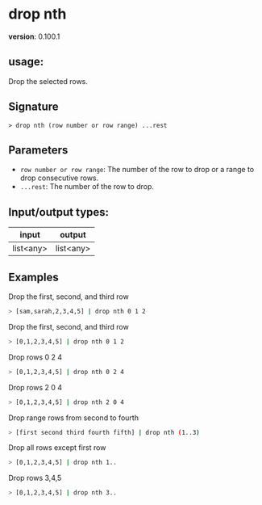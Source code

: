 # drop nth

**version**: 0.100.1

## **usage**:

Drop the selected rows.

## Signature

`> drop nth (row number or row range) ...rest`

## Parameters

- `row number or row range`: The number of the row to drop or a range to drop consecutive rows.
- `...rest`: The number of the row to drop.

## Input/output types:

| input       | output      |
| ----------- | ----------- |
| list\<any\> | list\<any\> |

## Examples

Drop the first, second, and third row

```bash
> [sam,sarah,2,3,4,5] | drop nth 0 1 2
```

Drop the first, second, and third row

```bash
> [0,1,2,3,4,5] | drop nth 0 1 2
```

Drop rows 0 2 4

```bash
> [0,1,2,3,4,5] | drop nth 0 2 4
```

Drop rows 2 0 4

```bash
> [0,1,2,3,4,5] | drop nth 2 0 4
```

Drop range rows from second to fourth

```bash
> [first second third fourth fifth] | drop nth (1..3)
```

Drop all rows except first row

```bash
> [0,1,2,3,4,5] | drop nth 1..
```

Drop rows 3,4,5

```bash
> [0,1,2,3,4,5] | drop nth 3..
```
